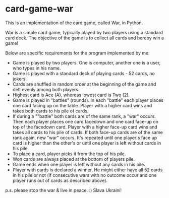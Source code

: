 # card-game-war
This is an implementation of the card game, called War, in Python.

War is a simple card game, typically played by two players using a standard card deck. The objective of the game is to collect all cards and hereby win a game! 

Below are specific requirements for the program implemented by me:

- Game is played by two players. One is computer, another one is a user, who types in his name.
- Game is played with a standard deck of playing cards - 52 cards, no jokers.
- Cards are shuffled in random order at the beginning of the game and delt evenly among both players.
- Highest card is Ace (A), whereas lowest card is Two (2).
- Game is played in "battles" (rounds). In each "battle" each player places one card facing up on the table. Player with a higher card wins and takes both cards to his pile of cards.
- If during a ""battle" both cards are of the same rank, a "war" occurs. Then each player places one card facedown and one card face-up on top of the facedown card. Player with a higher face-up card wins and takes all cards to his pile of cards. If both face-up cards are of the same rank again, new "war" occurs. It's repeated until one player's face up card is higher than the other's or until one player is left without cards in his pile.
- To place a card, player picks it from the top of his pile.
- Won cards are always placed at the bottom of players pile.
- Game ends when one player is left without any cards in his pile.
- Player with cards is declared a winner. He might either have all 52 cards in his pile or not (if consecutive wars with no outcome occur and one player runs out of cards as described above).
 

p.s. please stop the war & live in peace. :) Slava Ukraini! 
